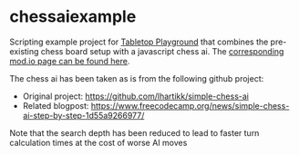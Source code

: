 # chessaiexample
Scripting example project for [Tabletop Playground](https://tabletop-playground.com/) that combines the pre-existing chess board setup with a javascript chess ai. The [corresponding mod.io page can be found here](https://tabletopplayground.mod.io/chess-ai-scripting-example/).

The chess ai has been taken as is from the following github project:
* Original project: https://github.com/lhartikk/simple-chess-ai
* Related blogpost: https://www.freecodecamp.org/news/simple-chess-ai-step-by-step-1d55a9266977/

Note that the search depth has been reduced to lead to faster turn calculation times at the cost of worse AI moves
